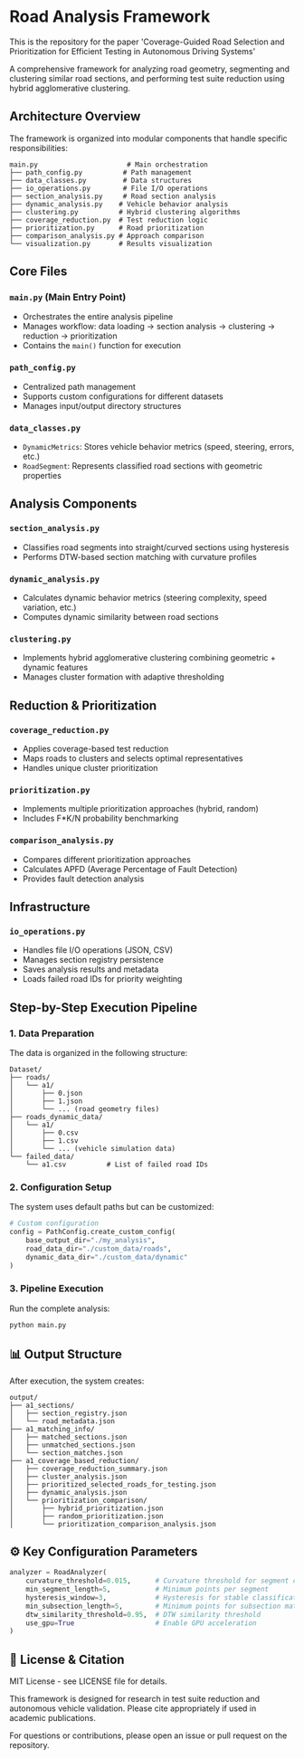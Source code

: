 # Road Analysis Framework

This is the repository for the paper 'Coverage-Guided Road Selection and Prioritization for Efficient Testing in Autonomous Driving Systems'

A comprehensive framework for analyzing road geometry, segmenting and clustering similar road sections, and performing test suite reduction using hybrid agglomerative clustering.

## Architecture Overview

The framework is organized into modular components that handle specific responsibilities:

```
main.py                      # Main orchestration
├── path_config.py          # Path management
├── data_classes.py         # Data structures
├── io_operations.py        # File I/O operations
├── section_analysis.py     # Road section analysis
├── dynamic_analysis.py    # Vehicle behavior analysis
├── clustering.py          # Hybrid clustering algorithms
├── coverage_reduction.py  # Test reduction logic
├── prioritization.py      # Road prioritization
├── comparison_analysis.py # Approach comparison
└── visualization.py       # Results visualization
```

## Core Files

### `main.py` (Main Entry Point)
- Orchestrates the entire analysis pipeline
- Manages workflow: data loading → section analysis → clustering → reduction → prioritization
- Contains the `main()` function for execution

### `path_config.py`
- Centralized path management
- Supports custom configurations for different datasets
- Manages input/output directory structures

### `data_classes.py`
- `DynamicMetrics`: Stores vehicle behavior metrics (speed, steering, errors, etc.)
- `RoadSegment`: Represents classified road sections with geometric properties

## Analysis Components

### `section_analysis.py`
- Classifies road segments into straight/curved sections using hysteresis
- Performs DTW-based section matching with curvature profiles

### `dynamic_analysis.py`
- Calculates dynamic behavior metrics (steering complexity, speed variation, etc.)
- Computes dynamic similarity between road sections

### `clustering.py`
- Implements hybrid agglomerative clustering combining geometric + dynamic features
- Manages cluster formation with adaptive thresholding

## Reduction & Prioritization

### `coverage_reduction.py`
- Applies coverage-based test reduction
- Maps roads to clusters and selects optimal representatives
- Handles unique cluster prioritization

### `prioritization.py`
- Implements multiple prioritization approaches (hybrid, random)
- Includes F*K/N probability benchmarking

### `comparison_analysis.py`
- Compares different prioritization approaches
- Calculates APFD (Average Percentage of Fault Detection)
- Provides fault detection analysis

## Infrastructure

### `io_operations.py`
- Handles file I/O operations (JSON, CSV)
- Manages section registry persistence
- Saves analysis results and metadata
- Loads failed road IDs for priority weighting

## Step-by-Step Execution Pipeline

### 1. Data Preparation

The data is organized in the following structure:

```
Dataset/
├── roads/
│   └── a1/
│       ├── 0.json
│       ├── 1.json
│       └── ... (road geometry files)
├── roads_dynamic_data/
│   └── a1/
│       ├── 0.csv
│       ├── 1.csv
│       └── ... (vehicle simulation data)
└── failed_data/
    └── a1.csv          # List of failed road IDs
```

### 2. Configuration Setup

The system uses default paths but can be customized:

```python
# Custom configuration
config = PathConfig.create_custom_config(
    base_output_dir="./my_analysis",
    road_data_dir="./custom_data/roads",
    dynamic_data_dir="./custom_data/dynamic"
)
```

### 3. Pipeline Execution

Run the complete analysis:
```bash
python main.py
```

## 📊 Output Structure

After execution, the system creates:

```
output/
├── a1_sections/
│   ├── section_registry.json
│   └── road_metadata.json
├── a1_matching_info/
│   ├── matched_sections.json
│   ├── unmatched_sections.json
│   └── section_matches.json
├── a1_coverage_based_reduction/
│   ├── coverage_reduction_summary.json
│   ├── cluster_analysis.json
│   ├── prioritized_selected_roads_for_testing.json
│   ├── dynamic_analysis.json
│   └── prioritization_comparison/
│       ├── hybrid_prioritization.json
│       ├── random_prioritization.json
│       └── prioritization_comparison_analysis.json
```

## ⚙️ Key Configuration Parameters

```python
analyzer = RoadAnalyzer(
    curvature_threshold=0.015,      # Curvature threshold for segment classification
    min_segment_length=5,           # Minimum points per segment
    hysteresis_window=3,            # Hysteresis for stable classification
    min_subsection_length=5,        # Minimum points for subsection matching
    dtw_similarity_threshold=0.95,  # DTW similarity threshold
    use_gpu=True                    # Enable GPU acceleration
)
```

## 📄 License & Citation

MIT License - see LICENSE file for details.

This framework is designed for research in test suite reduction and autonomous vehicle validation. Please cite appropriately if used in academic publications.

For questions or contributions, please open an issue or pull request on the repository.
